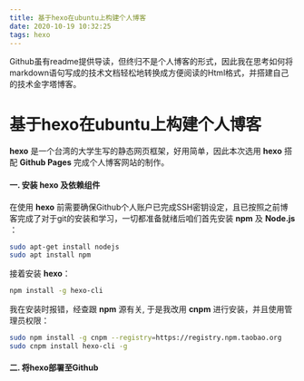 ```yaml
---
title: 基于hexo在ubuntu上构建个人博客
date: 2020-10-19 10:32:25
tags: hexo 
---
```


Github虽有readme提供导读，但终归不是个人博客的形式，因此我在思考如何将markdown语句写成的技术文档轻松地转换成方便阅读的Html格式，并搭建自己的技术金字塔博客。

# 基于hexo在ubuntu上构建个人博客

**hexo** 是一个台湾的大学生写的静态网页框架，好用简单，因此本次选用 **hexo** 搭配 **Github Pages** 完成个人博客网站的制作。

#### 一. 安装 **hexo** 及依赖组件

在使用 **hexo** 前需要确保Github个人账户已完成SSH密钥设定，且已按照之前博客完成了对于git的安装和学习，一切都准备就绪后咱们首先安装 **npm** 及 **Node.js** ：

```bash
sudo apt-get install nodejs
sudo apt install npm
```

接着安装 **hexo**：

```bash
npm install -g hexo-cli
```

我在安装时报错，经查跟 **npm** 源有关, 于是我改用 **cnpm** 进行安装，并且使用管理员权限：

```bash
sudo npm install -g cnpm --registry=https://registry.npm.taobao.org
sudo cnpm install hexo-cli -g
```

#### 二. 将hexo部署至Github



